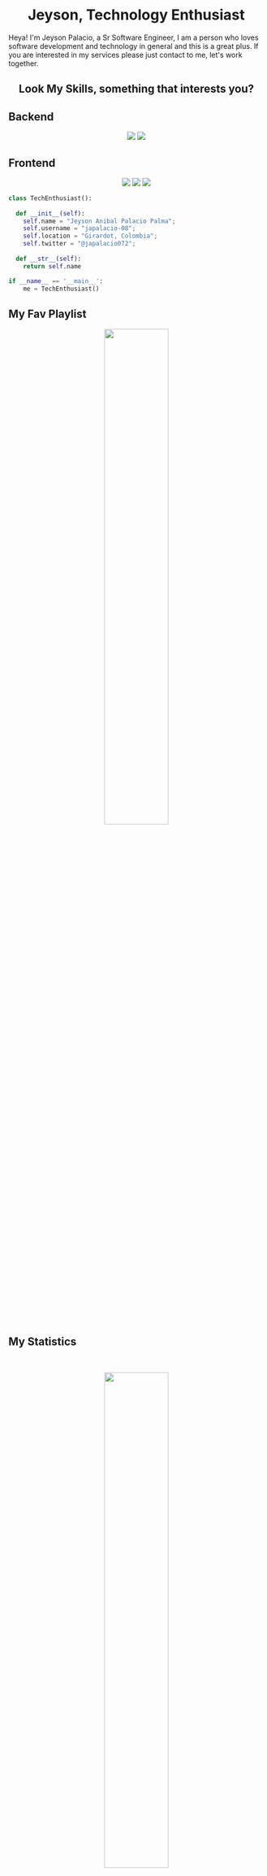 <h1 align="center">
  <b>Jeyson, Technology Enthusiast</b>
</h1>

Heya! I'm Jeyson Palacio, a Sr Software Engineer, I am a person who loves software development and technology in general and this is a great plus.
If you are interested in my services please just contact to me, let's work together.
<br>

<h2 align="center">
  <b>Look My Skills, something that interests you?</b>
</h2>

<h2 align="left">
  <b>Backend</b>
</h2>

<p>
<div align="center">
  <img src="https://img.shields.io/badge/-Python-blue?style=for-the-badge&logo=python&logoColor=yellow&labelColor=282828">
   <img src="https://img.shields.io/badge/-Ruby-critical?style=for-the-badge&logo=ruby&logoColor=critical&labelColor=282828">
</div>
</p>

<h2 align="left">
  <b>Frontend</b>
</h2>

<p>
<div align="center">
  <img src="https://img.shields.io/badge/-HTML-c58545?style=for-the-badge&logo=html5&logoColor=c58545&labelColor=282828">
  <img src="https://img.shields.io/badge/-CSS-9cf?style=for-the-badge&logo=css3&logoColor=9cf&labelColor=282828">
  <img src="https://img.shields.io/badge/-React-blue?style=for-the-badge&logo=react&logoColor=blue&labelColor=282828">
</div>
</p>

```python
class TechEnthusiast():
    
  def __init__(self):
    self.name = "Jeyson Anibal Palacio Palma";
    self.username = "japalacio-08";
    self.location = "Girardot, Colombia";
    self.twitter = "@japalacio072";
  
  def __str__(self):
    return self.name

if __name__ == '__main__':
    me = TechEnthusiast()
```

## My Fav Playlist

<div align="center">
  <a href="https://open.spotify.com/user/japalacio0108">
    <img src="https://readme-spotify-tingz.vercel.app/api/now-playing" width="50%">
  </a>
</div>

## My Statistics

<br/>
<p align="center">
  <a href="#">
    <img width="50%" src="https://github-readme-stats.vercel.app/api?username=japalacio-08&show_icons=true&theme=gruvbox&hide_border=true" />
  </a>
</p>

<br>

------

Credit: [japalacio-08](https://github.com/japalacio-08)

Last Edited on: 20/03/2022
